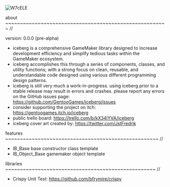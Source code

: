 ![W7cELE](https://user-images.githubusercontent.com/22380735/227091613-aabecd01-d809-48fb-8460-b37691a42afc.png)

about ~~~~~~~~~~~~~~~~~~~~~~~~~~~~~~~~~~~~~~~~~~~~~~~~~~~~~~~ //

version: 0.0.0 (pre-alpha)
- iceberg is a comprehensive GameMaker library designed to increase development efficiency and simplify tedious tasks within the GameMaker ecosystem.
- iceberg accomplishes this through a series of components, classes, and utility functions; with a strong focus on clean, reusable, and understandable code designed using various different programming design patterns.
- iceberg is still very much a work-in-progress. using iceberg prior to a stable release may result in errors and crashes. please report any errors on the GitHub issues page: https://github.com/GentooGames/iceberg/issues
- consider supporting the project on itch: https://gentoogames.itch.io/iceberg
- public trello board: https://trello.com/b/kX34iYVA/iceberg
- iceberg cover art created by: https://twitter.com/JstFredrik

features  ~~~~~~~~~~~~~~~~~~~~~~~~~~~~~~~~~~~~~~~~~~~~~~~~~~~~ //

- IB_Base base constructor class template
- IB_Object_Base gamemaker object template

libraries  ~~~~~~~~~~~~~~~~~~~~~~~~~~~~~~~~~~~~~~~~~~~~~~~~~~~ //

- Crispy Unit Test: https://github.com/bfrymire/crispy
